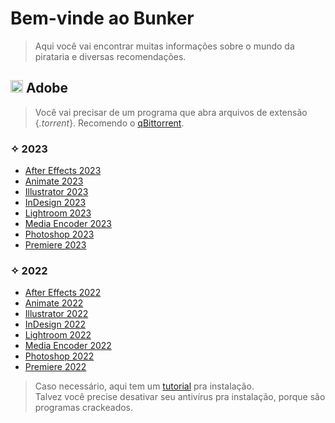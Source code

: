 # Bem-vinde ao Bunker
  
> Aqui você vai encontrar muitas informações sobre o mundo da pirataria e diversas recomendações.

## <img src="https://i.imgur.com/snigJlA.png" alt="empty" width= 20> Adobe
> Você vai precisar de um programa que abra arquivos de extensão {_.torrent_}. Recomendo o [qBittorrent](https://www.qbittorrent.org/download.php).
### ✧ 2023
- [After Effects 2023](https://drive.google.com/file/d/1rjae5waEyP0H1xlcCA5EzPG53-1W88d-/view?usp=share_link)
- [Animate 2023](https://drive.google.com/file/d/1mCvrJFlCs_AVM3JJajifyXbdtf8U1twE/view?usp=share_link)
- [Illustrator 2023](https://drive.google.com/file/d/1EKwYKd3BYphxtYA2XGxBJx3_aiwSqyNz/view?usp=share_link)
- [InDesign 2023](https://drive.google.com/file/d/1oQt9Z9sDyNZSlKypGOsBhDuf7zTnX2hZ/view?usp=share_link)
- [Lightroom 2023](https://drive.google.com/file/d/1exT84Dr5eycSI_xo1jzp6OaZqc6g1zXE/view?usp=share_link)
- [Media Encoder 2023](https://drive.google.com/file/d/1b2kA3owXljoNfDpeL4ctIrhRycnvF38D/view?usp=share_link)
- [Photoshop 2023](https://drive.google.com/file/d/1Fcoh2Nx2RIzCX2SAqzIxd9JiqjDVgMs6/view?usp=share_link)
- [Premiere 2023](https://drive.google.com/file/d/14FcNvVXyQZlqiPXdmhQxHbqX8UQ-7O_l/view?usp=share_link)
### ✧ 2022
- [After Effects 2022](https://drive.google.com/file/d/1Z0bys3_ZMisMtF6vMZRjiRiCMbHE2bQl/view?usp=sharing)
- [Animate 2022](https://drive.google.com/file/d/1s8LihiDZXP7uHzjses1wivze265b1F6q/view?usp=sharing)
- [Illustrator 2022](https://drive.google.com/file/d/1BiB0hHP8RSNdnQMuWnyb5C4MaBq2nhma/view?usp=sharing)
- [InDesign 2022](https://drive.google.com/file/d/1Pk5K2-m8iNLIm1NkuhzQWxoy1Iwo6Hl8/view?usp=sharing)
- [Lightroom 2022](https://drive.google.com/file/d/1Pk5K2-m8iNLIm1NkuhzQWxoy1Iwo6Hl8/view?usp=sharing)
- [Media Encoder 2022](https://drive.google.com/file/d/1nbV77V-WJ-04wsNMiiQHXO5q48e7IkWH/view?usp=sharing)
- [Photoshop 2022](https://drive.google.com/file/d/1Tcwo1C5xLqaA81-nh_RvTsP1pHyLov4R/view?usp=sharing)
- [Premiere 2022](https://drive.google.com/file/d/1rLhj39iuyfhSlrGSoskj1WQYabKxqLNj/view?usp=sharing)

> Caso necessário, aqui tem um [tutorial](https://i.imgur.com/SBTM5BL.png) pra instalação.  
> Talvez você precise desativar seu antivírus pra instalação, porque são programas crackeados.
